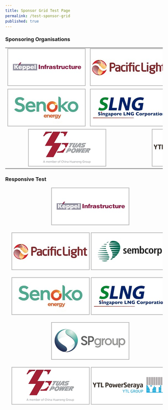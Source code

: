 ```yaml
---
title: Sponsor Grid Test Page
permalink: /test-sponsor-grid
published: true
---
```


### Sponsoring Organisations
<table class="no-border">
    <tbody>
        <tr>
            <td style="text-align: center;">
                <a href="http://www.kepinfra.com/" target="_blank"><img alt="Keppel Infrastructure" src="/images/common/partner-logos/keppel_infrastructure.jpg" 
                style="min-width: 250px; min-height: 120px; width: 250px; height: 120px;"></a>
             </td>
             <td colspan="2" style="text-align: center;">
                <a href="https://www.pacificlight.com.sg/" target="_blank"><img alt="PacificLight Power" src="/images/common/partner-logos/pacific_light.jpg" style="min-width: 250px; min-height: 120px; width: 250px; height: 120px;"></a>
             </td>
             <td style="text-align: center;">
                <a href="https://www.sembcorp.com/" target="_blank"><img alt="Sembcorp Industries" src="/images/common/partner-logos/sembcorp.jpg" style="min-width: 250px; min-height: 120px; width: 250px; height: 120px;"></a>
             </td>
        </tr>
        <tr>
            <td style="text-align: center;">
                <a href="https://www.senokoenergy.com/" target="_blank"><img alt="Senoko Energy" src="/images/common/partner-logos/senoko_new.jpg" style="min-width: 250px; min-height: 120px; width: 250px; height: 120px;"></a>
             </td>
             <td colspan="2" style="text-align: center;">
                <a href="https://www.slng.com.sg/" target="_blank"><img alt="Singapore LNG Corporation" src="/images/common/partner-logos/singapore_lng_corporation.jpg" style="min-width: 250px; min-height: 120px; width: 250px; height: 120px;"></a>
             </td>             
             <td style="text-align: center;">
                <a href="https://www.spgroup.com.sg/" target="_blank"><img alt="Singapore Power" src="/images/common/partner-logos/sp_group.png" style="min-width: 250px; min-height: 120px; width: 250px; height: 120px;"></a>
             </td>
        </tr>
        <tr>
            <td colspan="2" style="text-align: center;">
                <a href="https://www.tuaspower.com.sg/" target="_blank"><img alt="Tuas Power" src="/images/common/partner-logos/tuas_power.jpg" style="min-width: 250px; min-height: 120px; width: 250px; height: 120px;"></a>
            </td>
            <td colspan="2" style="text-align: center;">
                <a href="https://ytlpowerseraya.com.sg/" target="_blank"><img alt="YTL PowerSeraya" src="/images/common/partner-logos/ytl_power_seraya.jpg" style="min-width: 250px; min-height: 120px; width: 250px; height: 120px;"></a>
            </td>
            <td>&nbsp;</td>
        </tr>
    </tbody>
</table>

### Responsive Test

<div style="width: 100%; overflow: hidden; text-align: center;">
    <div style="display: inline-block; vertical-align: top; text-align: center; width: 250px; margin: auto; margin-bottom: 20px; padding-left: 20px; padding-right: 20px;">
        <a href="http://www.kepinfra.com/" target="_blank">
            <img alt="Keppel Infrastructure" src="/images/common/partner-logos/keppel_infrastructure.jpg" 
                style="min-width: 250px; min-height: 120px; width: 250px; height: 120px; padding-left: 20px; padding-right: 20px;">
        </a>
    </div>
    <div style="display: inline-block; vertical-align: top; text-align: center; width: 250px; margin: auto; margin-bottom: 20px;">
        <a href="https://www.pacificlight.com.sg/" target="_blank">
            <img alt="PacificLight Power" src="/images/common/partner-logos/pacific_light.jpg" style="width: 250px; height: 120px; padding-left: 20px; padding-right: 20px;">
        </a>
    </div>
    <div style="display: inline-block; vertical-align: top; text-align: center; width: 250px; margin: auto; margin-bottom: 20px;">
        <a href="https://www.sembcorp.com/" target="_blank">
            <img alt="Sembcorp Industries" src="/images/common/partner-logos/sembcorp.jpg" style="width: 250px; height: 120px; padding-left: 20px; padding-right: 20px;">
        </a>
    </div>
    <br/>
    <div style="display: inline-block; vertical-align: top; text-align: center; width: 250px; margin: auto; margin-bottom: 20px;">
        <a href="https://www.senokoenergy.com/" target="_blank">
            <img alt="Senoko Energy" src="/images/common/partner-logos/senoko_new.jpg" style="width: 250px; height: 120px; padding-left: 20px; padding-right: 20px;">
        </a>
    </div>
    <div style="display: inline-block; vertical-align: top; text-align: center; width: 250px; margin: auto; margin-bottom: 20px;">
        <a href="https://www.slng.com.sg/" target="_blank">
            <img alt="Singapore LNG Corporation" src="/images/common/partner-logos/singapore_lng_corporation.jpg" style="width: 250px; height: 120px; padding-left: 20px; padding-right: 20px;">
        </a>
    </div>
    <div style="display: inline-block; vertical-align: top; text-align: center; width: 250px; margin: auto; margin-bottom: 20px;">
        <a href="https://www.spgroup.com.sg/" target="_blank">
            <img alt="Singapore Power" src="/images/common/partner-logos/sp_group.png" style="width: 250px; height: 120px; padding-left: 20px; padding-right: 20px;">
        </a>
    </div>
    <br/>
    <div style="display: inline-block; vertical-align: top; text-align: center; width: 250px; margin: auto; margin-bottom: 20px;">
    <a href="https://www.tuaspower.com.sg/" target="_blank">
        <img alt="Tuas Power" src="/images/common/partner-logos/tuas_power.jpg" style="width: 250px; height: 120px; padding-left: 20px; padding-right: 20px;">
    </a>
    </div>
    <div style="display: inline-block; vertical-align: top; text-align: center; width: 250px; margin: auto; margin-bottom: 20px;">
        <a href="https://ytlpowerseraya.com.sg/" target="_blank">
            <img alt="YTL PowerSeraya" src="/images/common/partner-logos/ytl_power_seraya.jpg" style="width: 250px; height: 120px; padding-left: 20px; padding-right: 20px;">
        </a>
    </div>
</div>
